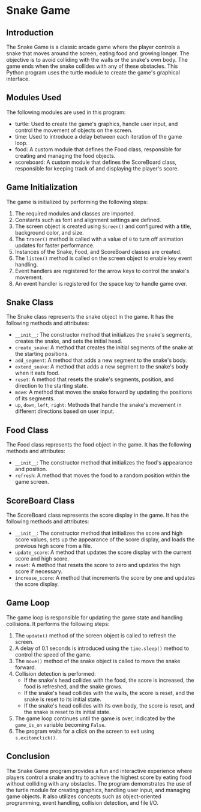 # Snake Game

## Introduction

The Snake Game is a classic arcade game where the player controls a snake that moves around the screen, eating food and growing longer. The objective is to avoid colliding with the walls or the snake's own body. The game ends when the snake collides with any of these obstacles. This Python program uses the turtle module to create the game's graphical interface.

## Modules Used

The following modules are used in this program:

- turtle: Used to create the game's graphics, handle user input, and control the movement of objects on the screen.
- time: Used to introduce a delay between each iteration of the game loop.
- food: A custom module that defines the Food class, responsible for creating and managing the food objects.
- scoreboard: A custom module that defines the ScoreBoard class, responsible for keeping track of and displaying the player's score.

## Game Initialization

The game is initialized by performing the following steps:

1. The required modules and classes are imported.
2. Constants such as font and alignment settings are defined.
3. The screen object is created using `Screen()` and configured with a title, background color, and size.
4. The `tracer()` method is called with a value of `0` to turn off animation updates for faster performance.
5. Instances of the Snake, Food, and ScoreBoard classes are created.
6. The `listen()` method is called on the screen object to enable key event handling.
7. Event handlers are registered for the arrow keys to control the snake's movement.
8. An event handler is registered for the space key to handle game over.

## Snake Class

The Snake class represents the snake object in the game. It has the following methods and attributes:

- `__init__`: The constructor method that initializes the snake's segments, creates the snake, and sets the initial head.
- `create_snake`: A method that creates the initial segments of the snake at the starting positions.
- `add_segment`: A method that adds a new segment to the snake's body.
- `extend_snake`: A method that adds a new segment to the snake's body when it eats food.
- `reset`: A method that resets the snake's segments, position, and direction to the starting state.
- `move`: A method that moves the snake forward by updating the positions of its segments.
- `up`, `down`, `left`, `right`: Methods that handle the snake's movement in different directions based on user input.

## Food Class

The Food class represents the food object in the game. It has the following methods and attributes:

- `__init__`: The constructor method that initializes the food's appearance and position.
- `refresh`: A method that moves the food to a random position within the game screen.

## ScoreBoard Class

The ScoreBoard class represents the score display in the game. It has the following methods and attributes:

- `__init__`: The constructor method that initializes the score and high score values, sets up the appearance of the score display, and loads the previous high score from a file.
- `update_score`: A method that updates the score display with the current score and high score.
- `reset`: A method that resets the score to zero and updates the high score if necessary.
- `increase_score`: A method that increments the score by one and updates the score display.

## Game Loop

The game loop is responsible for updating the game state and handling collisions. It performs the following steps:

1. The `update()` method of the screen object is called to refresh the screen.
2. A delay of 0.1 seconds is introduced using the `time.sleep()` method to control the speed of the game.
3. The `move()` method of the snake object is called to move the snake forward.
4. Collision detection is performed:
   - If the snake's head collides with the food, the score is increased, the food is refreshed, and the snake grows.
   - If the snake's head collides with the walls, the score is reset, and the snake is reset to its initial state.
   - If the snake's head collides with its own body, the score is reset, and the snake is reset to its initial state.
5. The game loop continues until the game is over, indicated by the `game_is_on` variable becoming `False`.
6. The program waits for a click on the screen to exit using `s.exitonclick()`.

## Conclusion

The Snake Game program provides a fun and interactive experience where players control a snake and try to achieve the highest score by eating food without colliding with any obstacles. The program demonstrates the use of the turtle module for creating graphics, handling user input, and managing game objects. It also utilizes concepts such as object-oriented programming, event handling, collision detection, and file I/O.
